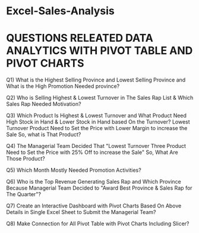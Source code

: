 # Excel-Sales-Analysis

# QUESTIONS RELEATED DATA ANALYTICS WITH PIVOT TABLE AND PIVOT CHARTS

Q1) What is the Highest Selling Province and Lowest Selling Province and What is the High Promotion Needed province? 

Q2) Who is Selling Highest & Lowest Turnover in The Sales Rap List & Which Sales Rap Needed Motivation?  

Q3) Which Product Is Highest & Lowest Turnover and What Product Need High Stock in Hand & Lower Stock in Hand based On the Turnover? Lowest Turnover Product Need to Set the Price with Lower Margin to increase the Sale So, what is That Product? 

Q4) The Managerial Team Decided That "Lowest Turnover Three Product Need to Set the Price with 25% Off to increase the Sale" So, What Are Those Product? 

Q5) Which Month Mostly Needed Promotion Activities?
  
Q6) Who is the Top Revenue Generating Sales Rap and Which Province Because Managerial Team Decided to "Award Best Province & Sales Rap for The Quarter"? 

Q7) Create an Interactive Dashboard with Pivot Charts Based On Above Details in Single Excel Sheet to Submit the Managerial Team?

Q8) Make Connection for All Pivot Table with Pivot Charts Including Slicer?
